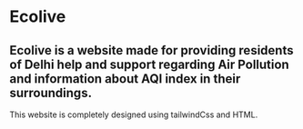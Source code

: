 # Ecolive

Ecolive is a website made for providing residents of Delhi help and support regarding Air Pollution and information about AQI index in their surroundings.
---
This website is completely designed using tailwindCss and HTML.
